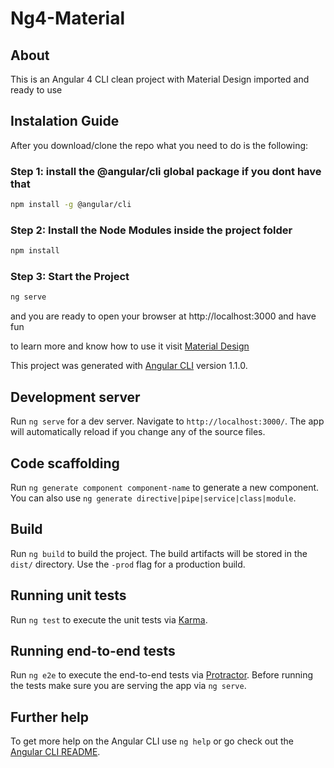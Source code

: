 # Ng4-Material

## About

This is an Angular 4 CLI clean project with Material Design imported and ready to use

## Instalation Guide

After you download/clone the repo what you need to do is the following:

### Step 1: install the @angular/cli global package if you dont have that

```bash
npm install -g @angular/cli
```

### Step 2: Install the Node Modules inside the project folder

```bash
npm install
```

### Step 3: Start the Project
```bash
ng serve
```
and you are ready to open your browser at http://localhost:3000 and have fun

to learn more and know how to use it visit [Material Design](https://material.angular.io)

This project was generated with [Angular CLI](https://github.com/angular/angular-cli) version 1.1.0.

## Development server

Run `ng serve` for a dev server. Navigate to `http://localhost:3000/`. The app will automatically reload if you change any of the source files.

## Code scaffolding

Run `ng generate component component-name` to generate a new component. You can also use `ng generate directive|pipe|service|class|module`.

## Build

Run `ng build` to build the project. The build artifacts will be stored in the `dist/` directory. Use the `-prod` flag for a production build.

## Running unit tests

Run `ng test` to execute the unit tests via [Karma](https://karma-runner.github.io).

## Running end-to-end tests

Run `ng e2e` to execute the end-to-end tests via [Protractor](http://www.protractortest.org/).
Before running the tests make sure you are serving the app via `ng serve`.

## Further help

To get more help on the Angular CLI use `ng help` or go check out the [Angular CLI README](https://github.com/angular/angular-cli/blob/master/README.md).

